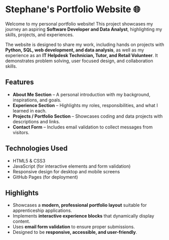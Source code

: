 # Stephane's Portfolio Website 🌐

Welcome to my personal portfolio website! This project showcases my journey an aspiring **Software Developer and Data Analyst**, highlighting my skills, projects, and experiences.  

The website is designed to share my work, including hands on projects with **Python, SQL, web development, and data analysis**, as well as my experience as an **IT Helpdesk Technician, Tutor, and Retail Volunteer**. It demonstrates problem solving, user focused design, and collaboration skills.

## Features

- **About Me Section** – A personal introduction with my background, inspirations, and goals.
- **Experience Section** – Highlights my roles, responsibilities, and what I learned in each.
- **Projects / Portfolio Section** – Showcases coding and data projects with descriptions and links.
- **Contact Form** – Includes email validation to collect messages from visitors.

## Technologies Used

- HTML5 & CSS3  
- JavaScript (for interactive elements and form validation)  
- Responsive design for desktop and mobile screens  
- GitHub Pages (for deployment)

## Highlights

- Showcases a **modern, professional portfolio layout** suitable for apprenticeship applications.  
- Implements **interactive experience blocks** that dynamically display content.  
- Uses **email form validation** to ensure proper submissions.  
- Designed to be **responsive, accessible, and user-friendly**.
